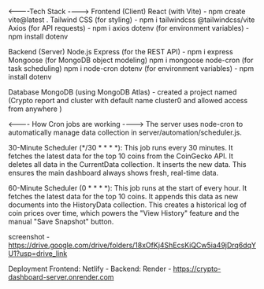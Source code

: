<----Tech Stack ----> 
Frontend (Client)
React (with Vite) - npm create vite@latest .
Tailwind CSS (for styling) - npm i tailwindcss @tailwindcss/vite
Axios (for API requests) - npm i axios
dotenv (for environment variables) - npm install dotenv

Backend (Server)
Node.js
Express (for the REST API) - npm i express
Mongoose (for MongoDB object modeling) npm i mongoose
node-cron (for task scheduling) npm i node-cron
dotenv (for environment variables) - npm install dotenv

Database
MongoDB (using MongoDB Atlas) - created a project named (Crypto report and cluster with default name cluster0 and allowed access from anywhere )


<---- How Cron jobs are working ---->
The server uses node-cron to automatically manage data collection in server/automation/scheduler.js.

30-Minute Scheduler (*/30 * * * *):
This job runs every 30 minutes.
It fetches the latest data for the top 10 coins from the CoinGecko API.
It deletes all data in the CurrentData collection.
It inserts the new data.
This ensures the main dashboard always shows fresh, real-time data.

60-Minute Scheduler (0 * * * *):
This job runs at the start of every hour.
It fetches the latest data for the top 10 coins.
It appends this data as new documents into the HistoryData collection.
This creates a historical log of coin prices over time, which powers the "View History" feature and the manual "Save Snapshot" button.


screenshot - https://drive.google.com/drive/folders/18xOfKj4ShEcsKiQCw5ia49jDrq6dqYU1?usp=drive_link

Deployment
Frontend: Netlify - 
Backend: Render - https://crypto-dashboard-server.onrender.com